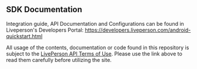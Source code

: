## SDK Documentation
Integration guide, API Documentation and Configurations can be found in Liveperson's Developers Portal:
https://developers.liveperson.com/android-quickstart.html

All usage of the contents, documentation or code found in this repository is subject to the [LivePerson API Terms of Use](https://www.liveperson.com/policies/apitou). Please use the link above to read them carefully before utilizing the site.
